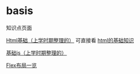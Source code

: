 # basis
知识点页面

[Html基础（上学时期整理的）](https://miluluyo.github.io/basis/html%E6%A0%87%E7%AD%BE/frameset.html) 可直接看 [html的基础知识](https://mp.weixin.qq.com/s/21Irs1dpGWgmzGTbEvzPCA)

[基础js（上学时期整理的）](https://miluluyo.github.io/basis/%E5%9F%BA%E7%A1%80js/)

[Flex布局一览](https://miluluyo.github.io/basis/flex%E5%B8%83%E5%B1%80%E4%B8%80%E8%A7%88.html)
